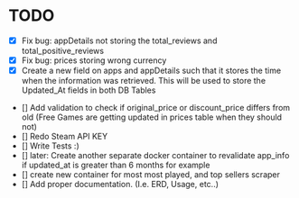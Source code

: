 # TODO

- [x] Fix bug: appDetails not storing the total_reviews and total_positive_reviews
- [x] Fix bug: prices storing wrong currency
- [x] Create a new field on apps and appDetails such that it stores the time when the information was retrieved. This will be used to store the Updated_At fields in both DB Tables
- [] Add validation to check if original_price or discount_price differs from old (Free Games are getting updated in prices table when they should not)
- [] Redo Steam API KEY
- [] Write Tests :)
- [] later: Create another separate docker container to revalidate app_info if updated_at is greater than 6 months for example
- [] create new container for most most played, and top sellers scraper
- [] Add proper documentation. (I.e. ERD, Usage, etc..)
